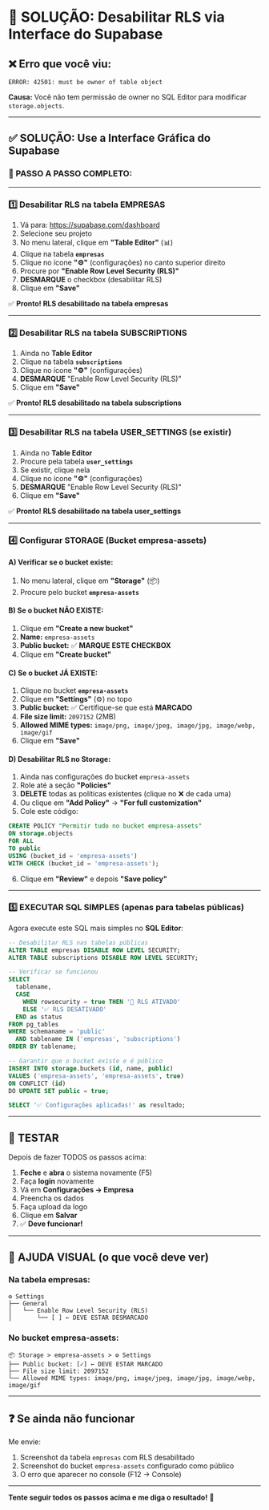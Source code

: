 # 🔧 SOLUÇÃO: Desabilitar RLS via Interface do Supabase

## ❌ Erro que você viu:
```
ERROR: 42501: must be owner of table object
```

**Causa:** Você não tem permissão de owner no SQL Editor para modificar `storage.objects`.

---

## ✅ SOLUÇÃO: Use a Interface Gráfica do Supabase

### 🎯 PASSO A PASSO COMPLETO:

---

### 1️⃣ **Desabilitar RLS na tabela EMPRESAS**

1. Vá para: https://supabase.com/dashboard
2. Selecione seu projeto
3. No menu lateral, clique em **"Table Editor"** (📊)
4. Clique na tabela **`empresas`**
5. Clique no ícone **"⚙️"** (configurações) no canto superior direito
6. Procure por **"Enable Row Level Security (RLS)"**
7. **DESMARQUE** o checkbox (desabilitar RLS)
8. Clique em **"Save"**

✅ **Pronto! RLS desabilitado na tabela empresas**

---

### 2️⃣ **Desabilitar RLS na tabela SUBSCRIPTIONS**

1. Ainda no **Table Editor**
2. Clique na tabela **`subscriptions`**
3. Clique no ícone **"⚙️"** (configurações)
4. **DESMARQUE** "Enable Row Level Security (RLS)"
5. Clique em **"Save"**

✅ **Pronto! RLS desabilitado na tabela subscriptions**

---

### 3️⃣ **Desabilitar RLS na tabela USER_SETTINGS** (se existir)

1. Ainda no **Table Editor**
2. Procure pela tabela **`user_settings`**
3. Se existir, clique nela
4. Clique no ícone **"⚙️"** (configurações)
5. **DESMARQUE** "Enable Row Level Security (RLS)"
6. Clique em **"Save"**

✅ **Pronto! RLS desabilitado na tabela user_settings**

---

### 4️⃣ **Configurar STORAGE (Bucket empresa-assets)**

#### A) Verificar se o bucket existe:

1. No menu lateral, clique em **"Storage"** (📦)
2. Procure pelo bucket **`empresa-assets`**

#### B) Se o bucket NÃO EXISTE:

1. Clique em **"Create a new bucket"**
2. **Name:** `empresa-assets`
3. **Public bucket:** ✅ **MARQUE ESTE CHECKBOX**
4. Clique em **"Create bucket"**

#### C) Se o bucket JÁ EXISTE:

1. Clique no bucket **`empresa-assets`**
2. Clique em **"Settings"** (⚙️) no topo
3. **Public bucket:** ✅ Certifique-se que está **MARCADO**
4. **File size limit:** `2097152` (2MB)
5. **Allowed MIME types:** `image/png, image/jpeg, image/jpg, image/webp, image/gif`
6. Clique em **"Save"**

#### D) Desabilitar RLS no Storage:

1. Ainda nas configurações do bucket `empresa-assets`
2. Role até a seção **"Policies"**
3. **DELETE** todas as políticas existentes (clique no ❌ de cada uma)
4. Ou clique em **"Add Policy"** → **"For full customization"**
5. Cole este código:

```sql
CREATE POLICY "Permitir tudo no bucket empresa-assets"
ON storage.objects
FOR ALL
TO public
USING (bucket_id = 'empresa-assets')
WITH CHECK (bucket_id = 'empresa-assets');
```

6. Clique em **"Review"** e depois **"Save policy"**

---

### 5️⃣ **EXECUTAR SQL SIMPLES** (apenas para tabelas públicas)

Agora execute este SQL mais simples no **SQL Editor**:

```sql
-- Desabilitar RLS nas tabelas públicas
ALTER TABLE empresas DISABLE ROW LEVEL SECURITY;
ALTER TABLE subscriptions DISABLE ROW LEVEL SECURITY;

-- Verificar se funcionou
SELECT 
  tablename,
  CASE 
    WHEN rowsecurity = true THEN '🔴 RLS ATIVADO'
    ELSE '✅ RLS DESATIVADO'
  END as status
FROM pg_tables 
WHERE schemaname = 'public' 
  AND tablename IN ('empresas', 'subscriptions')
ORDER BY tablename;

-- Garantir que o bucket existe e é público
INSERT INTO storage.buckets (id, name, public)
VALUES ('empresa-assets', 'empresa-assets', true)
ON CONFLICT (id) 
DO UPDATE SET public = true;

SELECT '✅ Configurações aplicadas!' as resultado;
```

---

## 🧪 **TESTAR**

Depois de fazer TODOS os passos acima:

1. **Feche** e **abra** o sistema novamente (F5)
2. Faça **login** novamente
3. Vá em **Configurações → Empresa**
4. Preencha os dados
5. Faça upload da logo
6. Clique em **Salvar**
7. ✅ **Deve funcionar!**

---

## 📸 **AJUDA VISUAL** (o que você deve ver)

### Na tabela empresas:
```
⚙️ Settings
├── General
│   └── Enable Row Level Security (RLS)
│       └── [ ] ← DEVE ESTAR DESMARCADO
```

### No bucket empresa-assets:
```
📦 Storage > empresa-assets > ⚙️ Settings
├── Public bucket: [✓] ← DEVE ESTAR MARCADO
├── File size limit: 2097152
└── Allowed MIME types: image/png, image/jpeg, image/jpg, image/webp, image/gif
```

---

## ❓ **Se ainda não funcionar**

Me envie:
1. Screenshot da tabela `empresas` com RLS desabilitado
2. Screenshot do bucket `empresa-assets` configurado como público
3. O erro que aparecer no console (F12 → Console)

---

**Tente seguir todos os passos acima e me diga o resultado!** 🚀
